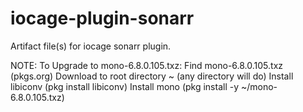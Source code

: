 # iocage-plugin-sonarr
Artifact file(s) for iocage sonarr plugin.

NOTE: To Upgrade to mono-6.8.0.105.txz:
  Find mono-6.8.0.105.txz (pkgs.org)
  Download to root directory ~ (any directory will do)
  Install libiconv  (pkg install libiconv)
  Install mono (pkg install -y ~/mono-6.8.0.105.txz)
